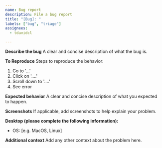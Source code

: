 ```yaml
---
name: Bug report
description: File a bug report
title: "[Bug]: "
labels: ["bug", "triage"]
assignees:
  - tdavidcl

---
```


**Describe the bug**
A clear and concise description of what the bug is.

**To Reproduce**
Steps to reproduce the behavior:
1. Go to '...'
2. Click on '....'
3. Scroll down to '....'
4. See error

**Expected behavior**
A clear and concise description of what you expected to happen.

**Screenshots**
If applicable, add screenshots to help explain your problem.

**Desktop (please complete the following information):**
 - OS: [e.g. MacOS, Linux]

**Additional context**
Add any other context about the problem here.
